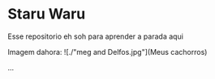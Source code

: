 # Staru Waru

Esse repositorio eh soh para aprender a parada aqui

Imagem dahora:
![./"meg and Delfos.jpg"](Meus cachorros)

...